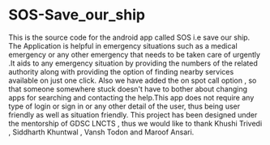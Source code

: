 # SOS-Save_our_ship
This is the source code for the android app called SOS i.e save our ship. 
The Application is helpful in emergency situations such as a medical emergency or any other emergency that needs to be taken care of urgently .It aids to any emergency situation by providing the numbers of the related authority along with providing the option of finding nearby services available on just one click. Also we have added the on spot call option , so that someone somewhere stuck doesn't have to bother about changing apps for searching and contacting the help.This app does not require any type of login or sign in or any other detail of the user, thus being user friendly as well as situation friendly. 
This project has been designed under the mentorship of GDSC LNCTS , thus we would like to thank Khushi Trivedi , Siddharth Khuntwal , Vansh Todon and Maroof Ansari. 
